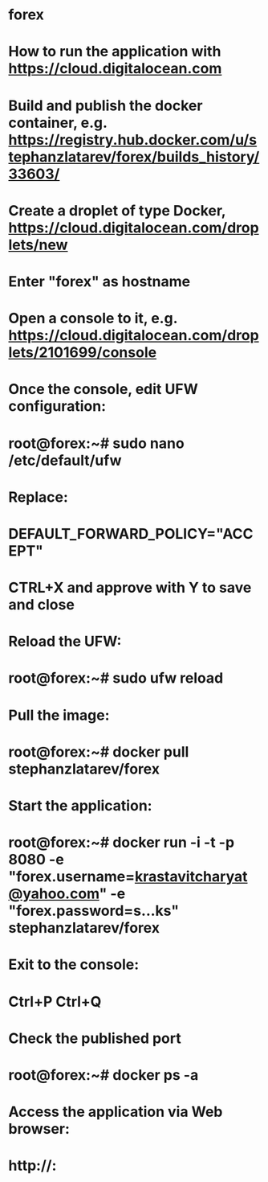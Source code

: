forex
=====

###
#
# How to run the application with https://cloud.digitalocean.com

# Build and publish the docker container, e.g. https://registry.hub.docker.com/u/stephanzlatarev/forex/builds_history/33603/

# Create a droplet of type Docker, https://cloud.digitalocean.com/droplets/new
# Enter "forex" as hostname
# Open a console to it, e.g. https://cloud.digitalocean.com/droplets/2101699/console

# Once the console, edit UFW configuration:
#   root@forex:~# sudo nano /etc/default/ufw
# Replace:
#   DEFAULT_FORWARD_POLICY="ACCEPT"
#   CTRL+X and approve with Y to save and close
# Reload the UFW:
#   root@forex:~# sudo ufw reload

# Pull the image:
#   root@forex:~# docker pull stephanzlatarev/forex

# Start the application:
#   root@forex:~# docker run -i -t -p 8080  -e "forex.username=krastavitcharyat@yahoo.com" -e "forex.password=s...ks" stephanzlatarev/forex

# Exit to the console:
#   Ctrl+P Ctrl+Q

# Check the published port
#   root@forex:~# docker ps -a

# Access the application via Web browser:
#   http://<droplet-ip-address>:<docker-published-port>
